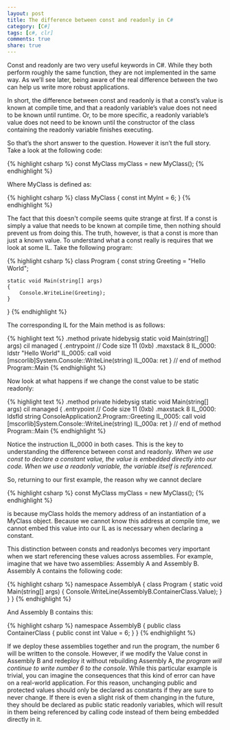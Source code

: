 ```yaml
---
layout: post
title: The difference between const and readonly in C#
category: [C#]
tags: [c#, clr]
comments: true
share: true
---
```

Const and readonly are two very useful keywords in C#. While they both perform roughly the same function, they are not implemented in the same way. As we’ll see later, being aware of the real difference between the two can help us write more robust applications.

In short, the difference between const and readonly is that a const’s value is known at compile time, and that a readonly variable’s value does not need to be known until runtime. Or, to be more specific, a readonly variable’s value does not need to be known until the constructor of the class containing the readonly variable finishes executing.

So that’s the short answer to the question. However it isn’t the full story.<a id="more"></a><a id="more-1882"></a> Take a look at the following code:

{% highlight csharp %}
const MyClass myClass = new MyClass();
{% endhighlight %}

Where MyClass is defined as:

{% highlight csharp %}
class MyClass
{
    const int MyInt = 6;
}
{% endhighlight %}

The fact that this doesn't compile seems quite strange at first. If a const is simply a value that needs to be known at compile time, then nothing should prevent us from doing this. The truth, however, is that a const is more than just a known value. To understand what a const really is requires that we look at some IL. Take the following program:

{% highlight csharp %}
class Program
{
    const string Greeting = "Hello World";

    static void Main(string[] args)
    {
        Console.WriteLine(Greeting);
    }
}
{% endhighlight %}

The corresponding IL for the Main method is as follows:

{% highlight text %}
.method private hidebysig static void  Main(string[] args) cil managed
{
  .entrypoint
  // Code size       11 (0xb)
  .maxstack  8
  IL_0000:  ldstr      "Hello World"
  IL_0005:  call       void [mscorlib]System.Console::WriteLine(string)
  IL_000a:  ret
} // end of method Program::Main
{% endhighlight %}

Now look at what happens if we change the const value to be static readonly:

{% highlight text %}
.method private hidebysig static void  Main(string[] args) cil managed
{
  .entrypoint
  // Code size       11 (0xb)
  .maxstack  8
  IL_0000:  ldsfld     string ConsoleApplication2.Program::Greeting
  IL_0005:  call       void [mscorlib]System.Console::WriteLine(string)
  IL_000a:  ret
} // end of method Program::Main
{% endhighlight %}

Notice the instruction IL_0000 in both cases. This is the key to understanding the difference between const and readonly. *When we use const to declare a constant value, the value is embedded directly into our code. When we use a readonly variable, the variable itself is referenced.*

So, returning to our first example, the reason why we cannot declare

{% highlight csharp %}
const MyClass myClass = new MyClass();
{% endhighlight %}

is because myClass holds the memory address of an instantiation of a MyClass object. Because we cannot know this address at compile time, we cannot embed this value into our IL as is necessary when declaring a constant.

This distinction between consts and readonlys becomes very important when we start referencing these values across assemblies. For example, imagine that we have two assemblies: Assembly A and Assembly B. Assembly A contains the following code:

{% highlight csharp %}
namespace AssemblyA
{
    class Program
    {
        static void Main(string[] args)
        {
            Console.WriteLine(AssemblyB.ContainerClass.Value);
        }
    }
}
{% endhighlight %}

And Assembly B contains this:

{% highlight csharp %}
namespace AssemblyB
{
    public class ContainerClass
    {
        public const int Value = 6;
    }
}
{% endhighlight %}

If we deploy these assemblies together and run the program, the number 6 will be written to the console. However, if we modify the Value const in Assembly B and redeploy it without rebuilding Assembly A, *the program will continue to write number 6 to the console*. While this particular example is trivial, you can imagine the consequences that this kind of error can have on a real-world application. For this reason, unchanging public and protected values should only be declared as constants if they are sure to never change. If there is even a slight risk of them changing in the future, they should be declared as public static readonly variables, which will result in them being referenced by calling code instead of them being embedded directly in it.

